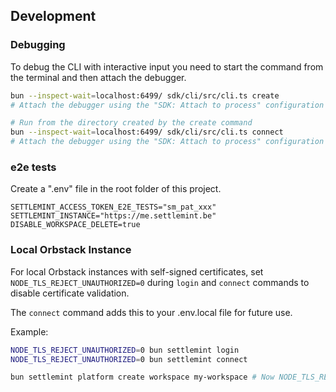 ## Development

### Debugging

To debug the CLI with interactive input you need to start the command from the terminal and then attach the debugger.

```bash
bun --inspect-wait=localhost:6499/ sdk/cli/src/cli.ts create
# Attach the debugger using the "SDK: Attach to process" configuration

# Run from the directory created by the create command
bun --inspect-wait=localhost:6499/ sdk/cli/src/cli.ts connect
# Attach the debugger using the "SDK: Attach to process" configuration
```

### e2e tests

Create a ".env" file in the root folder of this project.

```env
SETTLEMINT_ACCESS_TOKEN_E2E_TESTS="sm_pat_xxx"
SETTLEMINT_INSTANCE="https://me.settlemint.be"
DISABLE_WORKSPACE_DELETE=true
```

### Local Orbstack Instance

For local Orbstack instances with self-signed certificates, set `NODE_TLS_REJECT_UNAUTHORIZED=0` during `login` and `connect` commands to disable certificate validation.

The `connect` command adds this to your .env.local file for future use.

Example:

```bash
NODE_TLS_REJECT_UNAUTHORIZED=0 bun settlemint login
NODE_TLS_REJECT_UNAUTHORIZED=0 bun settlemint connect

bun settlemint platform create workspace my-workspace # Now NODE_TLS_REJECT_UNAUTHORIZED is used from .env.local
```
